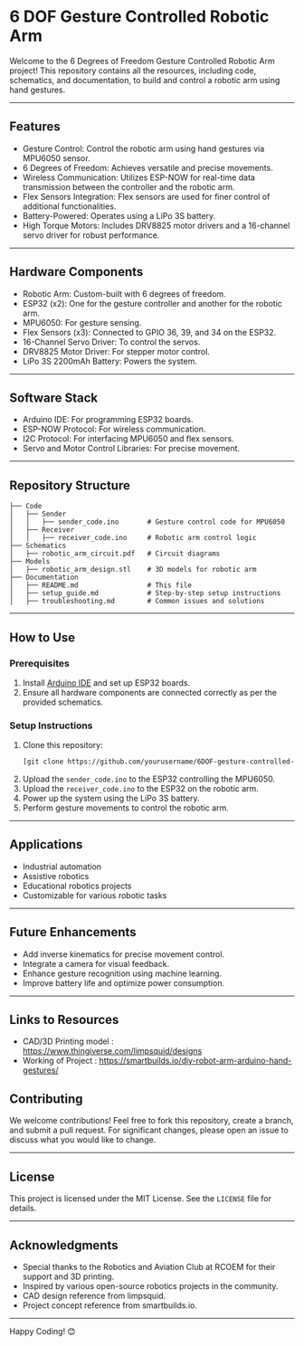 # 6 DOF Gesture Controlled Robotic Arm

Welcome to the 6 Degrees of Freedom Gesture Controlled Robotic Arm project! This repository contains all the resources, including code, schematics, and documentation, to build and control a robotic arm using hand gestures.

---

## Features

- Gesture Control: Control the robotic arm using hand gestures via MPU6050 sensor.
- 6 Degrees of Freedom: Achieves versatile and precise movements.
- Wireless Communication: Utilizes ESP-NOW for real-time data transmission between the controller and the robotic arm.
- Flex Sensors Integration: Flex sensors are used for finer control of additional functionalities.
- Battery-Powered: Operates using a LiPo 3S battery.
- High Torque Motors: Includes DRV8825 motor drivers and a 16-channel servo driver for robust performance.

---

## Hardware Components

- Robotic Arm: Custom-built with 6 degrees of freedom.
- ESP32 (x2): One for the gesture controller and another for the robotic arm.
- MPU6050: For gesture sensing.
- Flex Sensors (x3): Connected to GPIO 36, 39, and 34 on the ESP32.
- 16-Channel Servo Driver: To control the servos.
- DRV8825 Motor Driver: For stepper motor control.
- LiPo 3S 2200mAh Battery: Powers the system.

---

## Software Stack

- Arduino IDE: For programming ESP32 boards.
- ESP-NOW Protocol: For wireless communication.
- I2C Protocol: For interfacing MPU6050 and flex sensors.
- Servo and Motor Control Libraries: For precise movement.

---

## Repository Structure

```plaintext
├── Code
│   ├── Sender
│   │   ├── sender_code.ino       # Gesture control code for MPU6050
│   ├── Receiver
│   │   ├── receiver_code.ino     # Robotic arm control logic
├── Schematics
│   ├── robotic_arm_circuit.pdf   # Circuit diagrams
├── Models
│   ├── robotic_arm_design.stl    # 3D models for robotic arm
├── Documentation
│   ├── README.md                 # This file
│   ├── setup_guide.md            # Step-by-step setup instructions
│   ├── troubleshooting.md        # Common issues and solutions
```

---

## How to Use

### Prerequisites

1. Install [Arduino IDE](https://www.arduino.cc/en/software) and set up ESP32 boards.
2. Ensure all hardware components are connected correctly as per the provided schematics.

### Setup Instructions

1. Clone this repository:
   ```bash
   [git clone https://github.com/yourusername/6DOF-gesture-controlled-arm.git](https://github.com/Kuchbhisamyak/Gesture-Controlled-Robotic-Arm.git)
   ```
2. Upload the `sender_code.ino` to the ESP32 controlling the MPU6050.
3. Upload the `receiver_code.ino` to the ESP32 on the robotic arm.
4. Power up the system using the LiPo 3S battery.
5. Perform gesture movements to control the robotic arm.

---

## Applications

- Industrial automation
- Assistive robotics
- Educational robotics projects
- Customizable for various robotic tasks

---

## Future Enhancements

- Add inverse kinematics for precise movement control.
- Integrate a camera for visual feedback.
- Enhance gesture recognition using machine learning.
- Improve battery life and optimize power consumption.

---

## Links to Resources

- CAD/3D Printing model : https://www.thingiverse.com/limpsquid/designs
- Working of Project : https://smartbuilds.io/diy-robot-arm-arduino-hand-gestures/

## Contributing

We welcome contributions! Feel free to fork this repository, create a branch, and submit a pull request. For significant changes, please open an issue to discuss what you would like to change.

---

## License

This project is licensed under the MIT License. See the `LICENSE` file for details.

---

## Acknowledgments

- Special thanks to the Robotics and Aviation Club at RCOEM for their support and 3D printing.
- Inspired by various open-source robotics projects in the community.
- CAD design reference from limpsquid.
- Project concept reference from smartbuilds.io.



---

Happy Coding! 😊

